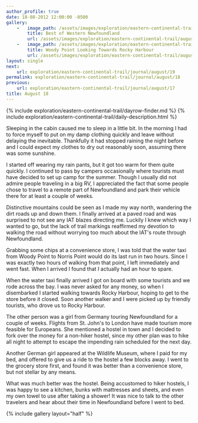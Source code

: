 ```yaml
---
author_profile: true
date: 18-08-2012 12:00:00 -0500
gallery:
    -   image_path: /assets/images/exploration/eastern-continental-trail/august/small/18-1.jpg
        title: Best of Western Newfoundland
        url: /assets/images/exploration/eastern-continental-trail/august/large/18-1.jpg
    -   image_path: /assets/images/exploration/eastern-continental-trail/august/small/18-2.jpg
        title: Woody Point Looking Towards Rocky Harbour
        url: /assets/images/exploration/eastern-continental-trail/august/large/18-2.jpg
layout: single
next:
    url: exploration/eastern-continental-trail/journal/august/19
permalink: exploration/eastern-continental-trail/journal/august/18
previous:
    url: exploration/eastern-continental-trail/journal/august/17
title: August 18
---
```

{% include exploration/eastern-continental-trail/dayrow-finder.md %}
{% include exploration/eastern-continental-trail/daily-description.html %}

Sleeping in the cabin caused me to sleep in a little bit. In the morning I had to force myself to put on my damp clothing quickly and leave without delaying the inevitable. Thankfully it had stopped raining the night before and I could expect my clothes to dry out reasonably soon, assuming there was some sunshine.

I started off wearing my rain pants, but it got too warm for them quite quickly. I continued to pass by campers occasionally where tourists must have decided to set up camp for the summer. Though I usually did not admire people traveling in a big RV, I appreciated the fact that some people chose to travel to a remote part of Newfoundland and park their vehicle there for at least a couple of weeks.

Distinctive mountains could be seen as I made my way north, wandering the dirt roads up and down them. I finally arrived at a paved road and was surprised to not see any IAT blazes directing me. Luckily I knew which way I wanted to go, but the lack of trail markings reaffirmed my devotion to walking the road without worrying too much about the IAT's route through Newfoundland.

Grabbing some chips at a convenience store, I was told that the water taxi from Woody Point to Norris Point would do its last run in two hours. Since I was exactly two hours of walking from that point, I left immediately and went fast. When I arrived I found that I actually had an hour to spare.

When the water taxi finally arrived I got on board with some tourists and we rode across the bay. I was never asked for any money, so when I disembarked I started walking towards Rocky Harbour, hoping to get to the store before it closed. Soon another walker and I were picked up by friendly tourists, who drove us to Rocky Harbour.

The other person was a girl from Germany touring Newfoundland for a couple of weeks. Flights from St. John's to London have made tourism more feasible for Europeans. She mentioned a hostel in town and I decided to fork over the money for a non-hiker hostel, since my other plan was to hike all night to attempt to escape the impending rain scheduled for the next day.

Another German girl appeared at the Wildlife Museum, where I paid for my bed, and offered to give us a ride to the hostel a few blocks away. I went to the grocery store first, and found it was better than a convenience store, but not stellar by any means.

What was much better was the hostel. Being accustomed to hiker hostels, I was happy to see a kitchen, bunks with mattresses and sheets, and even my own towel to use after taking a shower! It was nice to talk to the other travelers and hear about their time in Newfoundland before I went to bed.

{% include gallery layout="half" %}